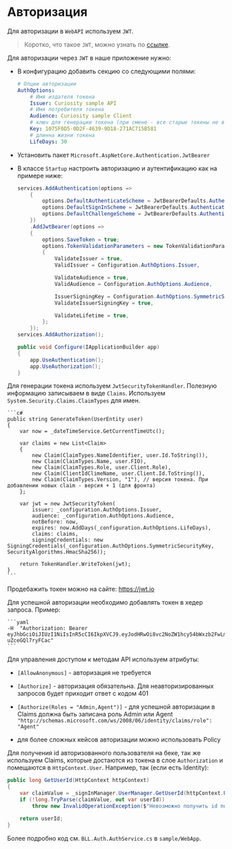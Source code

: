 # Авторизация

Для авторизации в `WebAPI` используем `JWT`.

> Коротко, что такое `JWT`, можно узнать по [ссылке](https://jwt.io/).

Для авторизации через `JWT` в наше приложение нужно:

- В конфигурацию добавить секцию со следующими полями:
    ```yaml
    # Опции авторизации
    AuthOptions:
        # Имя издателя токена
        Issuer: Curiosity sample API
        # Имя потребителя токена
        Audience: Curiosity sample Client
        # ключ для генерации токена (при смене - все старые токены не валидны)
        Key: 1075F0D5-0D2F-4639-9D18-271AC715B581
        # длинна жизни токена
        LifeDays: 30
    ```
- Установить пакет `Microsoft.AspNetCore.Authentication.JwtBearer`

- В классе `Startup` настроить авторизацию и аутентификацию как на примере ниже: 
    ```csharp
    services.AddAuthentication(options =>
        {
            options.DefaultAuthenticateScheme = JwtBearerDefaults.AuthenticationScheme;
            options.DefaultSignInScheme = JwtBearerDefaults.AuthenticationScheme;
            options.DefaultChallengeScheme = JwtBearerDefaults.AuthenticationScheme;
        })
        .AddJwtBearer(options =>
        {
            options.SaveToken = true;
            options.TokenValidationParameters = new TokenValidationParameters
            {
                ValidateIssuer = true,
                ValidIssuer = Configuration.AuthOptions.Issuer,

                ValidateAudience = true,
                ValidAudience = Configuration.AuthOptions.Audience,

                IssuerSigningKey = Configuration.AuthOptions.SymmetricSecurityKey,
                ValidateIssuerSigningKey = true,

                ValidateLifetime = true,
            };
        });
    services.AddAuthorization();
    ```

    ```c#
    public void Configure(IApplicationBuilder app)
    {
        app.UseAuthentication();
        app.UseAuthorization();
    }
    ```

Для генерации токена используем `JwtSecurityTokenHandler`. 
Полезную информацию записываем в виде `Claims`.
Используем `System.Security.Claims.ClaimTypes` для имен.

    ```c#
    public string GenerateToken(UserEntity user)
    {
        var now = _dateTimeService.GetCurrentTimeUtc();

        var claims = new List<Claim>
        {
            new Claim(ClaimTypes.NameIdentifier, user.Id.ToString()),
            new Claim(ClaimTypes.Name, user.FIO),
            new Claim(ClaimTypes.Role, user.Client.Role), 
            new Claim(ClientIdClimeName, user.Client.Id.ToString()),
            new Claim(ClaimTypes.Version, "1"), // версия токена. При добавлении новых claim - версия + 1 (для фронта)
        };

        var jwt = new JwtSecurityToken(
            issuer: _configuration.AuthOptions.Issuer,
            audience: _configuration.AuthOptions.Audience,
            notBefore: now,
            expires: now.AddDays(_configuration.AuthOptions.LifeDays),
            claims: claims,
            signingCredentials: new SigningCredentials(_configuration.AuthOptions.SymmetricSecurityKey, SecurityAlgorithms.HmacSha256));

        return TokenHandler.WriteToken(jwt);
    }
    ```
Продебажить токен можно на сайте: https://jwt.io

Для успешной авторизации необходимо добавлять токен в хедер запроса. Пример:

    ```yaml
    -H  "Authorization: Bearer eyJhbGciOiJIUzI1NiIsInR5cCI6IkpXVCJ9.eyJodHRwOi8vc2NoZW1hcy54bWxzb2FwLm9yZy93cy8yMDA1LzA1L2lkZW50aXR5L2NsYWltcy9uYW1laWRlbnRpZmllciI6IjUiLCJodHRwOi8vc2NoZW1hcy54bWxzb2FwLm9yZy93cy8yMDA1LzA1L2lkZW50aXR5L2NsYWltcy9uYW1lIjoi0J_QvtC00YjRg9C8INCf0YDQuNCx0L7QtdCyIiwiaHR0cDovL3NjaGVtYXMubWljcm9zb2Z0LmNvbS93cy8yMDA4LzA2L2lkZW50aXR5L2NsYWltcy9yb2xlIjoiQWdlbnQiLCJDbGllbnRJZCI6IjMiLCJodHRwOi8vc2NoZW1hcy5taWNyb3NvZnQuY29tL3dzLzIwMDgvMDYvaWRlbnRpdHkvY2xhaW1zL3ZlcnNpb24iOiIxIiwibmJmIjoxNjE3MjcyMzc1LCJleHAiOjE2MTk4NjQzNzUsImlzcyI6IklURyBCYW5rIEd1YXJhbnRlZXMgQVBJIiwiYXVkIjoiSVRHIEJhbmsgR3VhcmFudGVlcyBDbGllbnQifQ.FalR5clCPYxUzlrVkolGVSNlZoZx-uZceGQl7ryFCac"
    ```

Для управления доступом к методам API используем атрибуты:

- `[AllowAnonymous]` - авторизация не требуется

- `[Authorize]` - авторизация обязательна. 
Для неавторизированных запросов будет приходит ответ с кодом 401

- `[Authorize(Roles = "Admin,Agent")]` - для успешной авторизации 
в Claims должна быть записана роль Admin или Agent 
`"http://schemas.microsoft.com/ws/2008/06/identity/claims/role": "Agent"`

- для более сложных кейсов авторизации можно использовать Policy
    
 
Для получения id авторизованного пользователя на беке, так же используем Claims,
которые достаются из токена в слое `Authorization` и помещаются в `HttpContext.User`. Например, так (если есть Identity):

```c#
public long GetUserId(HttpContext httpContext)
{
    var claimValue = _signInManager.UserManager.GetUserId(httpContext.User) ?? "";
    if (!long.TryParse(claimValue, out var userId))
        throw new InvalidOperationException($"Невозможно получить id пользователя из claims (claim value = \"{claimValue}\")");

    return userId;
}
```

Более подробно код см. `BLL.Auth.AuthService.cs` в `sample/WebApp`.
